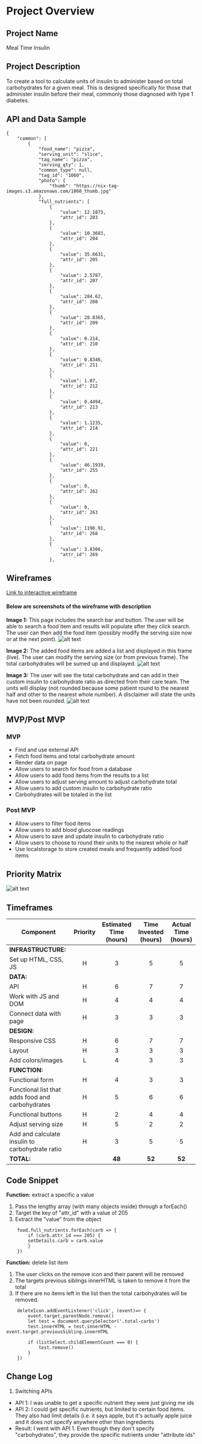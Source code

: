 # Project Overview

## Project Name
Meal Time Insulin

## Project Description
To create a tool to calculate units of insulin to administer based on total carbohydrates for a given meal. This is designed specifically for those that administer insulin before their meal, commonly those diagnosed with type 1 diabetes.

## API and Data Sample
```
{
    "common": [
        {
            "food_name": "pizza",
            "serving_unit": "slice",
            "tag_name": "pizza",
            "serving_qty": 1,
            "common_type": null,
            "tag_id": "1060",
            "photo": {
                "thumb": "https://nix-tag-images.s3.amazonaws.com/1060_thumb.jpg"
            },
            "full_nutrients": [
                {
                    "value": 12.1873,
                    "attr_id": 203
                },
                {
                    "value": 10.3683,
                    "attr_id": 204
                },
                {
                    "value": 35.6631,
                    "attr_id": 205
                },
                {
                    "value": 2.5787,
                    "attr_id": 207
                },
                {
                    "value": 284.62,
                    "attr_id": 208
                },
                {
                    "value": 28.8365,
                    "attr_id": 209
                },
                {
                    "value": 0.214,
                    "attr_id": 210
                },
                {
                    "value": 0.8346,
                    "attr_id": 211
                },
                {
                    "value": 1.07,
                    "attr_id": 212
                },
                {
                    "value": 0.4494,
                    "attr_id": 213
                },
                {
                    "value": 1.1235,
                    "attr_id": 214
                },
                {
                    "value": 0,
                    "attr_id": 221
                },
                {
                    "value": 46.1919,
                    "attr_id": 255
                },
                {
                    "value": 0,
                    "attr_id": 262
                },
                {
                    "value": 0,
                    "attr_id": 263
                },
                {
                    "value": 1190.91,
                    "attr_id": 268
                },
                {
                    "value": 3.8306,
                    "attr_id": 269
                },
```

## Wireframes
[Link to interactive wireframe](https://www.figma.com/proto/t9LAoI0icyOHnMaj4ElcS8/Meal-Time-Insulin?node-id=0%3A3&scaling=contain)
#### Below are screenshots of the wireframe with description
**Image 1:** This page includes the search bar and button. The user will be able to search a food item and results will populate after they click search. The user can then add the food item (possibly modify the serving size now or at the next point). 
![alt text](/assets/wireframe-1.png)

**Image 2:** The added food items are added a list and displayed in this frame (live). The user can modify the serving size (or from previous frame). The total carbohydrates will be sumed up and displayed. 
![alt text](/assets/wireframe-2.png)

**Image 3:** The user will see the total carbohydrate and can add in their custom insulin to carbohydrate ratio as directed from their care team. The units will display (not rounded because some patient round to the nearest half and other to the nearest whole number). A disclaimer will state the units have not been rounded. 
![alt text](/assets/wireframe-3.png)

## MVP/Post MVP

### MVP
* Find and use external API
* Fetch food items and total carbohydrate amount 
* Render data on page
* Allow users to search for food from a database
* Allow users to add food items from the results to a list
* Allow users to adjust serving amount to adjust carbohydrate total
* Allow users to add custom insulin to carbohydrate ratio
* Carbohydrates will be totaled in the list


### Post MVP
* Allow users to filter food items 
* Allow users to add blood gluocose readings
* Allow users to save and update insulin to carbohydrate ratio
* Allow users to choose to round their units to the nearest whole or half
* Use localstorage to store created meals and frequently added food items

## Priority Matrix
![alt text](/assets/priority-matrix.png)

## Timeframes
| Component | Priority | Estimated Time (hours) | Time Invested (hours) | Actual Time (hours) |
| --------- | :----: | :----: | :----: | :----: |
| **INFRASTRUCTURE:** |
| Set up HTML, CSS, JS      | H | 3 | 5 | 5 |
| **DATA:** |
| API                       | H | 6 | 7 | 7 |
| Work with JS and DOM      | H | 4 | 4 | 4 |
| Connect data with page    | H | 3 | 3 | 3 |
| **DESIGN:** |
| Responsive CSS            | H | 6 | 7 | 7 |
| Layout                    | H | 3 | 3 | 3 |
| Add colors/images         | L | 4 | 3 | 3 |
| **FUNCTION:** |
| Functional form           | H | 4 | 3 | 3 |
| Functional list that adds food and carbohydrates | H | 5 | 6 | 6 |
| Functional buttons        | H | 2 | 4 | 4 | 
| Adjust serving size       | H | 5 | 2 | 2 |
| Add and calculate insulin to carbohydrate ratio | H | 3 | 5 | 5 |
| **TOTAL:**                |   |**48**|**52**|**52**| 

## Code Snippet
**Function:** extract a specific a value 
1. Pass the lengthy array (with many objects inside) through a forEach()
2. Target the key of "attr_id" with a value of 205
3. Extract the "value" from the object

```
    food.full_nutrients.forEach(carb => {
        if (carb.attr_id === 205) {
        setDetails.carb = carb.value
        }
    })
```
**Function:** delete list item
1. The user clicks on the remove icon and their parent will be removed
2. The targets previous siblings innerHTML is taken to remove it from the total
3. If there are no items left in the list then the total carbohydrates will be removed. 

```
    deleteIcon.addEventListener('click', (event)=> {
        event.target.parentNode.remove()  
        let test = document.querySelector('.total-carbs')
        test.innerHTML = test.innerHTML - event.target.previousSibling.innerHTML

        if (listSelect.childElementCount === 0) {
            test.remove()
        }
    })
```


## Change Log
1. Switching APIs
* API 1: I was unable to get a specific nutrient they were just giving me ids
* API 2: I could get specific nutrients, but limited to certain food items. They also had limit details (i.e. it says apple, but it's actually apple juice and it does not specify anywhere other than ingredients
* Result: I went with API 1. Even though they don't specify "carbohydrates", they provide the specific nutrients under "attribute ids" 